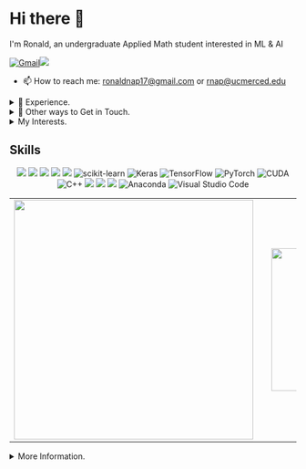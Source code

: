 # Hi there 👋 
I'm Ronald, an undergraduate Applied Math student interested in ML & AI  

<p align="left">
<a href="mailto:ronaldnap17@gmail.com"><img alt="Gmail" src="https://img.shields.io/badge/Gmail-D14836?style=for-the-badge&logo=gmail&logoColor=white"/></a><a href="https://www.linkedin.com/in/ronaldnap/"><img src="https://img.shields.io/badge/linkedin%20-%230077B5.svg?&style=for-the-badge&logo=linkedin&logoColor=white"/></a>
</p>

* 📫 How to reach me: ronaldnap17@gmail.com or rnap@ucmerced.edu

<details>
<summary>📝 Experience.</summary>
<br> 

Most Recently, I was
- 
- 
- 
  
---

</details>


<details>
<summary>📧 Other ways to Get in Touch.</summary>
<br> 

Please feel free to contact me.
- **Github:** Click [here](https://github.com/napronald/napronald/issues/new/choose) to leave an issue. If you are contacting me about a project, please leave an issue in the relevant project repository. 
- **LinkedIn:** Click [here](https://www.linkedin.com/in/ronaldnap/) to connect and message me)
---
  
</details>

<details>
<summary>My Interests.</summary>
<br> 
  
* KPOP
* League of Legends
* Youtube
* Working Out
* Cooking
* AI Research

</details>

## Skills
<p align="center">
<img src="https://img.shields.io/badge/python%20-%2314354C.svg?&style=for-the-badge&logo=python&logoColor=white"/>
<img src="https://img.shields.io/badge/Jupyter%20-%23F37626.svg?&style=for-the-badge&logo=Jupyter&logoColor=white"/>
<img src="https://img.shields.io/badge/pandas%20-%23150458.svg?&style=for-the-badge&logo=pandas&logoColor=white"/>
<img src="https://img.shields.io/badge/numpy%20-%23013243.svg?&style=for-the-badge&logo=numpy&logoColor=white" />
<img src="https://img.shields.io/badge/SciPy-%230C55A5.svg?style=for-the-badge&logo=scipy&logoColor=%white">
<img alt="scikit-learn" src="https://img.shields.io/badge/sklearn-F7931E?style=for-the-badge&logo=scikit-learn&logoColor=white"/>
<img alt="Keras" src="https://img.shields.io/badge/Keras%20-%23D00000.svg?&style=for-the-badge&logo=Keras&logoColor=white"/>
<img alt="TensorFlow" src="https://img.shields.io/badge/TensorFlow%20-%23FF6F00.svg?&style=for-the-badge&logo=TensorFlow&logoColor=white"/>
<img alt="PyTorch" src="https://img.shields.io/badge/PyTorch%20-%23EE4C2C.svg?&style=for-the-badge&logo=PyTorch&logoColor=white"/>
<img alt="CUDA" src="https://img.shields.io/badge/CUDA-76B900?style=for-the-badge&logo=nvidia&logoColor=white">
<img alt="C++" src="https://img.shields.io/badge/c++-%2300599C.svg?style=for-the-badge&logo=c%2B%2B&logoColor=white"/>
<img src="https://img.shields.io/badge/latex%20-%23008080.svg?&style=for-the-badge&logo=latex&logoColor=white"/>
<img src="https://img.shields.io/badge/r-%23276DC3.svg?style=for-the-badge&logo=r&logoColor=white"/>
<img src="https://img.shields.io/badge/github%20-%23121011.svg?&style=for-the-badge&logo=github&logoColor=white"/>
<img alt="Anaconda" src="https://img.shields.io/badge/Anaconda-44A833?style=for-the-badge&logo=anaconda&logoColor=white"/>
<img alt="Visual Studio Code" src="https://img.shields.io/badge/VisualStudioCode-0078d7.svg?style=for-the-badge&logo=visual-studio-code&logoColor=white"/>
</p>


<table>
  <tr>
    <td><img src="https://streak-stats.demolab.com?user=napronald&ring=DD6304&theme=jolly" width="420"/></td>
    <td>
    <td><img src="https://camo.githubusercontent.com/5ddf73ad3a205111cf8c686f687fc216c2946a75005718c8da5b837ad9de78c9/68747470733a2f2f7468756d62732e6766796361742e636f6d2f4576696c4e657874446576696c666973682d736d616c6c2e676966" width="250"/><td>
    </td>
  </tr>
</table>


<details>
<summary>More Information.</summary>
<br> 
  
 

## I have experience in:
* 
* 
* 
* 
* 

## Relative Coursework
* 

## Projects:
* 
* 
* 

## My Accomplishments
* 
* 
* 
* 
